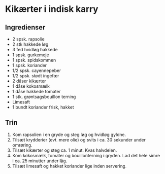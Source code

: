 # Kikærter i indisk karry

## Ingredienser
- 2 spsk. rapsolie
- 2 stk hakkede løg
- 3 fed hvidløg hakkede
- 1 spsk. gurkemeje
- 1 spsk. spidskommen
- 1 spsk. koriander
- 1/2 spsk. cayennepeber
- 1/2 spsk. stødt ingefær
- 2 dåser kikærter
- 1 dåse kokosmælk
- 1 dåse hakkede tomater
- 1 stk. grøntsagsbouillon terning
- Limesaft
- 1 bundt koriander frisk, hakket

## Trin
1. Kom rapsolien i en gryde og steg løg og hvidløg gyldne.
2. Tilsæt krydderier (evt. mere olie) og svits i ca. 30 sekunder under omrøring.
3. Tilsæt kikærter og steg ca. 1 minut. Kvas halvdelen. 
4. Kom kokosmælk, tomater og bouillonterning i gryden. Lad det hele simre i ca. 25 minutter under låg.
5. Tilsæt limesaft og hakket koriander lige inden servering.